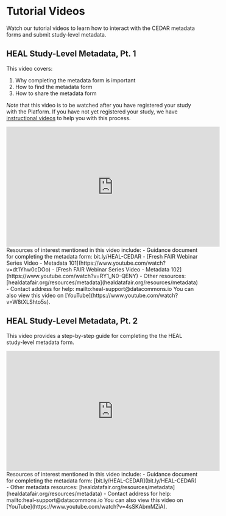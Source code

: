 # Tutorial Videos

Watch our tutorial videos to learn how to interact with the CEDAR metadata forms and submit study-level metadata.

## HEAL Study-Level Metadata, Pt. 1
This video covers:
1. Why completing the metadata form is important
2. How to find the metadata form
3. How to share the metadata form

*Note* that this video is to be watched after you have registered your study with the Platform. If you have not yet registered your study, we have [instructional videos](https://www.youtube.com/playlist?list=PLbQn1DuvP4ch2Z2rwf8sx7wC7zZqX-eoS) to help you with this process.

<iframe width="560" height="315" src="https://www.youtube-nocookie.com/embed/W8tXLShto5s" title="YouTube video player" frameborder="0" allow="accelerometer; clipboard-write; encrypted-media; gyroscope; picture-in-picture; web-share" allowfullscreen></iframe>
<!-- ![type:video](videos/HEAL_UI_Demo_July_2021.mp4) to be replaced once videos are uploaded-->
Resources of interest mentioned in this video include:
- Guidance document for completing the metadata form: bit.ly/HEAL-CEDAR
- [Fresh FAIR Webinar Series Video - Metadata 101](https://www.youtube.com/watch?v=dt1Yhw0cDOo)
- [Fresh FAIR Webinar Series Video - Metadata 102](https://www.youtube.com/watch?v=RY1_N0-QENY)
- Other resources: [healdatafair.org/resources/metadata](healdatafair.org/resources/metadata)
- Contact address for help: mailto:heal-support@datacommons.io
<!-- If your Browser does not support watching this video, here's a [link to the video](videos/HEAL_UI_Demo_July_2021.mp4) instead. -->
You can also view this video on [YouTube](https://www.youtube.com/watch?v=W8tXLShto5s).

## HEAL Study-Level Metadata, Pt. 2
This video provides a step-by-step guide for completing the the HEAL study-level metadata form.

<iframe width="560" height="315" src="https://www.youtube-nocookie.com/embed/4sSKAbmMZiA" title="YouTube video player" frameborder="0" allow="accelerometer; clipboard-write; encrypted-media; gyroscope; picture-in-picture; web-share" allowfullscreen></iframe>
<!-- ![type:video](videos/HEAL_UI_Demo_July_2021.mp4) to be replaced once videos are uploaded-->
Resources of interest mentioned in this video include:
- Guidance document for completing the metadata form: [bit.ly/HEAL-CEDAR](bit.ly/HEAL-CEDAR)
- Other metadata resources: [healdatafair.org/resources/metadata](healdatafair.org/resources/metadata)
- Contact address for help: mailto:heal-support@datacommons.io
<!-- If your Browser does not support watching this video, here's a [link to the video](videos/HEAL_UI_Demo_July_2021.mp4) instead. -->
You can also view this video on [YouTube](https://www.youtube.com/watch?v=4sSKAbmMZiA).
